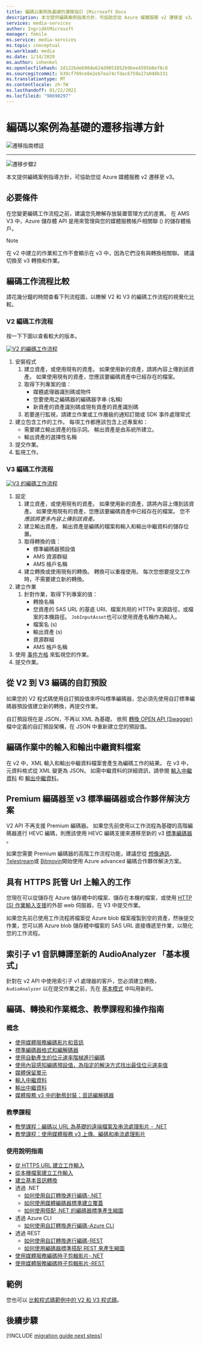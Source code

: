 ```yaml
---
title: 編碼以案例為基礎的遷移指引 |Microsoft Docs
description: 本文提供編碼案例指導方針，可協助您從 Azure 媒體服務 v2 遷移至 v3。
services: media-services
author: IngridAtMicrosoft
manager: femila
ms.service: media-services
ms.topic: conceptual
ms.workload: media
ms.date: 1/14/2020
ms.author: inhenkel
ms.openlocfilehash: 2d122bdeb98de624d9053852b9bee4595b0ef8c8
ms.sourcegitcommit: b39cf769ce8e2eb7ea74cfdac6759a17a048b331
ms.translationtype: MT
ms.contentlocale: zh-TW
ms.lasthandoff: 01/22/2021
ms.locfileid: "98690297"
---
```

# <a name="encoding-scenario-based-migration-guidance"></a>編碼以案例為基礎的遷移指導方針

![遷移指南標誌](./media/migration-guide/azure-media-services-logo-migration-guide.svg)

<hr color="#5ea0ef" size="10">

![遷移步驟2](./media/migration-guide/steps-4.svg)

本文提供編碼案例指導方針，可協助您從 Azure 媒體服務 v2 遷移至 v3。

## <a name="prerequisites"></a>必要條件

在您變更編碼工作流程之前，建議您先瞭解存放裝置管理方式的差異。  在 AMS V3 中，Azure 儲存體 API 是用來管理與您的媒體服務帳戶相關聯 () 的儲存體帳戶。

> [!NOTE]
> 在 v2 中建立的作業和工作不會顯示在 v3 中，因為它們沒有與轉換相關聯。 建議切換至 v3 轉換和作業。

## <a name="encoding-workflow-comparison"></a>編碼工作流程比較

請花幾分鐘的時間查看下列流程圖，以瞭解 V2 和 V3 的編碼工作流程的視覺化比較。

### <a name="v2-encoding-workflow"></a>V2 編碼工作流程

按一下下圖以查看較大的版本。

[![V2 ](./media/migration-guide/V2-pretty.svg) 的編碼工作流程](./media/migration-guide/V2-pretty.svg#lightbox)

1. 安裝程式
    1. 建立資產，或使用現有的資產。 如果使用新的資產，請將內容上傳到該資產。 如果使用現有的資產，您應該要編碼資產中已經存在的檔案。
    2. 取得下列專案的值：
        - 媒體處理器識別碼或物件
        - 您要使用之編碼器的編碼器字串 (名稱) 
        - 新資產的資產識別碼或現有資產的資產識別碼
    3. 若要進行監視，請建立作業或工作層級的通知訂閱或 SDK 事件處理常式
2. 建立包含工作的工作。 每項工作都應該包含上述專案和：
    - 需要建立輸出資產的指示詞。  輸出資產是由系統所建立。
    - 輸出資產的選擇性名稱
3. 提交作業。
4. 監視工作。

### <a name="v3-encoding-workflow"></a>V3 編碼工作流程

[![V3 ](./media/migration-guide/V3-pretty.svg) 的編碼工作流程](./media/migration-guide/V3-pretty.svg#lightbox)

1. 設定
    1. 建立資產，或使用現有的資產。 如果使用新的資產，請將內容上傳到該資產。 如果使用現有的資產，您應該要編碼資產中已經存在的檔案。 您不 *應該將更多內容上傳到該資產。*
    1. 建立輸出資產。  輸出資產是編碼的檔案和輸入和輸出中繼資料的儲存位置。
    1. 取得轉換的值：
        - 標準編碼器預設值
        - AMS 資源群組
        - AMS 帳戶名稱
    1. 建立轉換或使用現有的轉換。  轉換可以重複使用。 每次您想要提交工作時，不需要建立新的轉換。
1. 建立作業
    1. 針對作業，取得下列專案的值：
        - 轉換名稱
        - 您資產的 SAS URL 的基底 URI、檔案共用的 HTTPs 來源路徑，或檔案的本機路徑。 `JobInputAsset`也可以使用資產名稱作為輸入。
        - 檔案名 (s) 
        - 輸出資產 (s) 
        - 資源群組
        - AMS 帳戶名稱  
1. 使用 [事件方格](monitor-events-portal-how-to.md) 來監視您的作業。
1. 提交作業。

## <a name="custom-presets-from-v2-to-v3-encoding"></a>從 V2 到 V3 編碼的自訂預設

如果您的 V2 程式碼使用自訂預設值來呼叫標準編碼器，您必須先使用自訂標準編碼器預設值建立新的轉換，再提交作業。

自訂預設現在是 JSON，不再以 XML 為基礎。 依照 [轉換 OPEN API (Swagger) ](https://github.com/Azure/azure-rest-api-specs/blob/master/specification/mediaservices/resource-manager/Microsoft.Media/stable/2020-05-01/examples/transforms-create.json) 檔中定義的自訂預設架構，在 JSON 中重新建立您的預設值。


<!-- removed because this is covered in the tutorials
Common custom [encoding](https://github.com/Azure/azure-rest-api-specs/blob/master/specification/mediaservices/resource-manager/Microsoft.Media/stable/2020-05-01/Encoding.json) scenarios:
        1. Create a custom Single Bitrate MP4 encode
        1. Create a custom [Adaptive Bitrate Encoding Ladder](autogen-bitrate-ladder.md)
        1. Creating Sprite Thumbnails
        1. Creating Thumbnails (see below for your preferred method)
        1. [Sub Clipping](subclip-video-rest-howto.md)
        1. Cropping
-->

## <a name="input-and-output-metadata-files-from-an-encoding-job"></a>編碼作業中的輸入和輸出中繼資料檔案

在 v2 中，XML 輸入和輸出中繼資料檔案會產生為編碼工作的結果。 在 v3 中，元資料格式從 XML 變更為 JSON。 如需中繼資料的詳細資訊，請參閱 [輸入中繼資料](input-metadata-schema.md) 和 [輸出中繼資料](output-metadata-schema.md)。

## <a name="premium-encoder-to-v3-standard-encoder-or-partner-based-solutions"></a>Premium 編碼器至 v3 標準編碼器或合作夥伴解決方案

V2 API 不再支援 Premium 編碼器。 如果您先前使用以工作流程為基礎的高階編碼器進行 HEVC 編碼，則應該使用 HEVC 編碼支援來遷移至新的 v3 [標準編碼器](media-encoder-standard-formats.md) 。

如果您需要 Premium 編碼器的高階工作流程功能，建議您從 [想像通訊](https://imaginecommunications.com)、 [Telestream](https://www.telestream.net)或 [Bitmovin](https://bitmovin.com)開始使用 Azure advanced 編碼合作夥伴解決方案。

## <a name="jobs-with-inputs-that-are-on-https-hosted-urls"></a>具有 HTTPS 託管 Url 上輸入的工作

您現在可以從儲存在 Azure 儲存體中的檔案、儲存在本機的檔案，或使用 [HTTP (S) 作業輸入支援](job-input-from-http-how-to.md)的外部 web 伺服器，在 V3 中提交作業。

如果您先前已使用工作流程將檔案從 Azure blob 檔案複製到空的資產，然後提交作業，您可以將 Azure blob 儲存體中檔案的 SAS URL 直接傳遞至作業，以簡化您的工作流程。

## <a name="indexer-v1-audio-transcription-to-the-new-audioanalyzer-basic-mode"></a>索引子 v1 音訊轉譯至新的 AudioAnalyzer 「基本模式」

針對在 v2 API 中使用索引子 v1 處理器的客戶，您必須建立轉換， `AudioAnalyzer` 以在提交作業之前，先在 [基本模式](how-to-create-basic-audio-transform.md) 中叫用新的。

## <a name="encoding-transforms-and-jobs-concepts-tutorials-and-how-to-guides"></a>編碼、轉換和作業概念、教學課程和操作指南

### <a name="concepts"></a>概念

- [使用媒體服務編碼影片和音訊](encoding-concept.md)
- [標準編碼器格式和編解碼器](media-encoder-standard-formats.md)
- [使用自動產生的位元速率階梯進行編碼](autogen-bitrate-ladder.md)
- [使用內容感知編碼預設值，為指定的解決方式找出最佳位元速率值](content-aware-encoding.md)
- [媒體保留單元](concept-media-reserved-units.md)
- [輸入中繼資料](input-metadata-schema.md)
- [輸出中繼資料](output-metadata-schema.md)
- [媒體服務 v3 中的動態封裝：音訊編解碼器](dynamic-packaging-overview.md#audio-codecs-supported-by-dynamic-packaging)

### <a name="tutorials"></a>教學課程

- [教學課程：編碼以 URL 為基礎的遠端檔案及串流處理影片 - .NET](stream-files-dotnet-quickstart.md)
- [教學課程：使用媒體服務 v3 上傳、編碼和串流處理影片](stream-files-tutorial-with-api.md)

### <a name="how-to-guides"></a>使用說明指南

- [從 HTTPS URL 建立工作輸入](job-input-from-http-how-to.md)
- [從本機檔案建立工作輸入](job-input-from-local-file-how-to.md)
- [建立基本音訊轉換](how-to-create-basic-audio-transform.md)
- 透過 .NET
  - [如何使用自訂轉換進行編碼-.NET](customize-encoder-presets-how-to.md)
  - [如何使用媒體編碼器標準建立覆蓋](how-to-create-overlay.md)
  - [如何使用搭配 .NET 的編碼器標準產生縮圖](media-services-generate-thumbnails-dotnet.md)
- 透過 Azure CLI
  - [如何使用自訂轉換進行編碼-Azure CLI](custom-preset-cli-howto.md)
- 透過 REST
  - [如何使用自訂轉換進行編碼-REST](custom-preset-rest-howto.md)
  - [如何使用編碼器標準搭配 REST 來產生縮圖](media-services-generate-thumbnails-rest.md)
- [使用媒體服務編碼時子剪輯影片-.NET](subclip-video-dotnet-howto.md)
- [使用媒體服務編碼時子剪輯影片-REST](subclip-video-rest-howto.md)

## <a name="samples"></a>範例

您也可以 [比較程式碼範例中的 V2 和 V3 程式碼](migrate-v-2-v-3-migration-samples.md)。

## <a name="next-steps"></a>後續步驟

[!INCLUDE [migration guide next steps](./includes/migration-guide-next-steps.md)]
